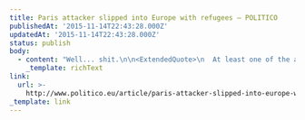 ```yaml
---
title: Paris attacker slipped into Europe with refugees – POLITICO
publishedAt: '2015-11-14T22:43:28.000Z'
updatedAt: '2015-11-14T22:43:28.000Z'
status: publish
body:
  - content: "Well... shit.\n\n<ExtendedQuote>\n  At least one of the assailants in France’s worst-ever terrorist attack was a Syrian who entered Europe through\_Greece with a group of migrants, French and Greek authorities said Saturday, deepening fears that other\_terrorists have infiltrated the European Union\_this way.\n</ExtendedQuote>\n"
    _template: richText
link:
  url: >-
    http://www.politico.eu/article/paris-attacker-slipped-into-europe-with-refugees-isil-molins-france-syria-greece-migrants/
_template: link
---
```


